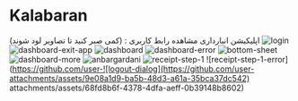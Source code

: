 # Kalabaran
اپلیکیشن انبارداری
مشاهده رابط کاربری : (کمی صبر کنید تا تصاویر لود شوند)
![login](https://github.com/user-attachments/assets/9dcdd8c9-0ea2-4c04-b043-e897b6fc6a2e)
![dashboard-exit-app](https://github.com/user-attachments/assets/80bbe40e-d95a-44a3-94f3-a50d9487c42d)
![dashboard](https://github.com/user-attachments/assets/4374992c-2804-4b2d-9ba2-eca5a47d6d85)
![dashboard-error](https://github.com/user-attachments/assets/78cabdd0-a0bf-4bb9-ad71-a631701287f7)
![bottom-sheet](https://github.com/user-attachments/assets/29348ccc-1e14-44ed-af86-5695dba317de)
![dashboard-more](https://github.com/user-attachments/assets/ee7a1427-f5e4-41fa-a708-e60a205c6c4e)
![anbargardani](https://github.com/user-attachments/assets/ebb0e4e6-5ce7-41f2-8b1f-aa121d2df5a0)
![receipt-step-1](https://github.com/user-attachments/assets/7f6e9bac-2902-4704-a3d4-d7ec6d97d0b9)
![receipt-step-1-error](https://github.com/user-![logout-dialog](https://github.com/user-attachments/assets/9e08a1d9-ba5b-48d3-a61a-35bca37dc542)
attachments/assets/68fd8b6f-4378-4dfa-aeff-0b39148b8602)
